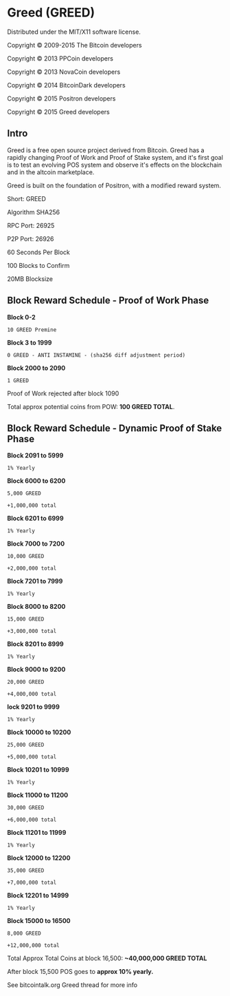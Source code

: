 Greed (GREED)
===================
Distributed under the MIT/X11 software license.

Copyright © 2009-2015 The Bitcoin developers

Copyright © 2013 PPCoin developers

Copyright © 2013 NovaCoin developers

Copyright © 2014 BitcoinDark developers

Copyright © 2015 Positron developers

Copyright © 2015 Greed developers

Intro
-----
Greed is a free open source project derived from Bitcoin. Greed has a rapidly changing Proof of Work and Proof of Stake system, and it's first goal is to test an evolving POS system and observe it's effects on the blockchain and in the altcoin marketplace.

Greed is built on the foundation of Positron, with a modified reward system.

Short: GREED

Algorithm SHA256


RPC Port: 26925

P2P Port: 26926

60 Seconds Per Block

100 Blocks to Confirm

20MB Blocksize

Block Reward Schedule - Proof of Work Phase
-------------------------------------------
**Block 0-2**

    10 GREED Premine

**Block 3 to 1999**

    0 GREED - ANTI INSTAMINE - (sha256 diff adjustment period)

**Block 2000 to 2090**

    1 GREED

Proof of Work rejected after block 1090

Total approx potential coins from POW: **100 GREED TOTAL**.

Block Reward Schedule - Dynamic Proof of Stake Phase
-------------------------------------------
**Block 2091 to 5999**

	1% Yearly
	
**Block 6000 to 6200**

	5,000 GREED
	
	+1,000,000 total

**Block 6201 to 6999**

	1% Yearly
	
**Block 7000 to 7200**

	10,000 GREED
	
	+2,000,000 total
	
**Block 7201 to 7999**

	1% Yearly
	
**Block 8000 to 8200**

	15,000 GREED
	
	+3,000,000 total
	
**Block 8201 to 8999**

	1% Yearly
	
**Block 9000 to 9200**

	20,000 GREED
	
	+4,000,000 total
	
**lock 9201 to 9999**

	1% Yearly
	
**Block 10000 to 10200**

	25,000 GREED
	
	+5,000,000 total
	
**Block 10201 to 10999**

	1% Yearly

**Block 11000 to 11200**

	30,000 GREED
	
	+6,000,000 total
	
**Block 11201 to 11999**

	1% Yearly
	
**Block 12000 to 12200**

	35,000 GREED
	
	+7,000,000 total
	
**Block 12201 to 14999**

	1% Yearly
	
**Block 15000 to 16500**

	8,000 GREED
	
	+12,000,000 total

Total Approx Total Coins at block 16,500: **~40,000,000 GREED TOTAL**

After block 15,500 POS goes to **approx 10% yearly.**

See bitcointalk.org Greed thread for more info
